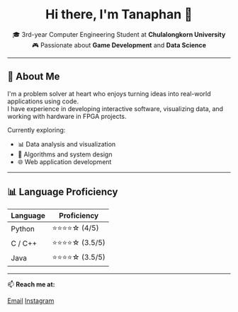<!-- GitHub Profile README for Tanaphan Krupistrai -->

<h1 align="center">Hi there, I'm Tanaphan 👋</h1>

<p align="center">
🎓 3rd-year Computer Engineering Student at <strong>Chulalongkorn University</strong><br>
🎮 Passionate about <strong>Game Development</strong> and <strong>Data Science</strong><br>
</p>

---

## 🧠 About Me

I'm a problem solver at heart who enjoys turning ideas into real-world applications using code.  
I have experience in developing interactive software, visualizing data, and working with hardware in FPGA projects.

Currently exploring:
- 📊 Data analysis and visualization
- 🧩 Algorithms and system design
- 🌐 Web application development

---

## 📊 Language Proficiency

| Language     | Proficiency        |
|--------------|--------------------|
| Python       | ⭐⭐⭐⭐☆ (4/5)        |
| C / C++      | ⭐⭐⭐⭐☆ (3.5/5)      |
| Java         | ⭐⭐⭐⭐☆ (3.5/5)      |

---

📫 **Reach me at:**  

[Email](mailto:tkrupistrai@gmail.com)
[Instagram](https://www.instagram.com/aimonnnnnnnn/)

